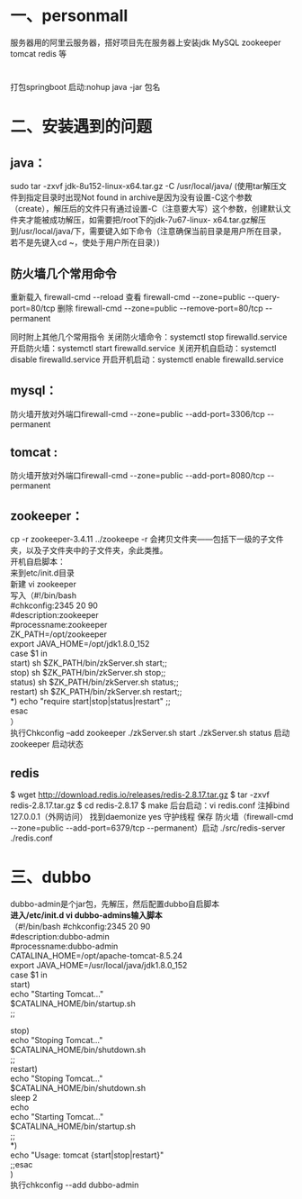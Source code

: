 # 一、personmall
服务器用的阿里云服务器，搭好项目先在服务器上安装jdk MySQL zookeeper tomcat redis 等
#
打包springboot 启动:nohup java -jar 包名
# 二、安装遇到的问题
## java： 
sudo tar -zxvf jdk-8u152-linux-x64.tar.gz -C /usr/local/java/ 
(使用tar解压文件到指定目录时出现Not found in archive是因为没有设置-C这个参数（create），解压后的文件只有通过设置-C（注意要大写）这个参数，创建默认文件夹才能被成功解压，如需要把/root下的jdk-7u67-linux-
x64.tar.gz解压到/usr/local/java/下，需要键入如下命令（注意确保当前目录是用户所在目录，若不是先键入cd ~，使处于用户所在目录）)
## 防火墙几个常用命令
重新载入
firewall-cmd --reload
查看
firewall-cmd --zone=public --query-port=80/tcp
删除
firewall-cmd --zone=public --remove-port=80/tcp --permanent

同时附上其他几个常用指令
关闭防火墙命令：systemctl stop firewalld.service
开启防火墙：systemctl start firewalld.service
关闭开机自启动：systemctl disable firewalld.service
开启开机启动：systemctl enable firewalld.service
## mysql：
防火墙开放对外端口firewall-cmd --zone=public --add-port=3306/tcp --permanent
## tomcat :
防火墙开放对外端口firewall-cmd --zone=public --add-port=8080/tcp --permanent
## zookeeper：
cp -r zookeeper-3.4.11 ../zookeepe -r 会拷贝文件夹——包括下一级的子文件夹，以及子文件夹中的子文件夹，余此类推。  
开机自启脚本：  
来到etc/init.d目录  
新建 vi zookeeper  
写入（#!/bin/bash  
   #chkconfig:2345 20 90  
   #description:zookeeper  
   #processname:zookeeper  
   ZK_PATH=/opt/zookeeper  
   export JAVA_HOME=/opt/jdk1.8.0_152  
   case $1 in  
            start) sh  $ZK_PATH/bin/zkServer.sh start;;  
            stop)  sh  $ZK_PATH/bin/zkServer.sh stop;;  
            status) sh  $ZK_PATH/bin/zkServer.sh status;;  
            restart) sh $ZK_PATH/bin/zkServer.sh restart;;  
            *)  echo "require start|stop|status|restart"  ;;  
   esac  
）  
执行Chkconfig –add zookeeper
./zkServer.sh start ./zkServer.sh status 启动zookeeper 启动状态
## redis
$ wget http://download.redis.io/releases/redis-2.8.17.tar.gz
$ tar -zxvf redis-2.8.17.tar.gz
$ cd redis-2.8.17
$ make
后台启动：vi redis.conf	注掉bind 127.0.0.1（外网访问） 找到daemonize yes 守护线程 保存 防火墙（firewall-cmd --zone=public --add-port=6379/tcp --permanent）启动  ./src/redis-server ./redis.conf 
# 三、dubbo
dubbo-admin是个jar包，先解压，然后配置dubbo自启脚本  
**进入/etc/init.d vi dubbo-admins输入脚本**  
（#!/bin/bash
#chkconfig:2345 20 90  
#description:dubbo-admin       
#processname:dubbo-admin  
CATALINA_HOME=/opt/apache-tomcat-8.5.24  
export JAVA_HOME=/usr/local/java/jdk1.8.0_152  
case $1 in  
start)  
        echo "Starting Tomcat..."  
        $CATALINA_HOME/bin/startup.sh  
        ;;  

stop)  
        echo "Stoping Tomcat..."  
        $CATALINA_HOME/bin/shutdown.sh  
        ;;  
restart)  
        echo "Stoping Tomcat..."  
        $CATALINA_HOME/bin/shutdown.sh  
        sleep 2  
        echo  
        echo "Starting Tomcat..."  
        $CATALINA_HOME/bin/startup.sh  
        ;;  
*)  
        echo "Usage: tomcat {start|stop|restart}"  
        ;;esac  
        )  
执行chkconfig --add dubbo-admin  
